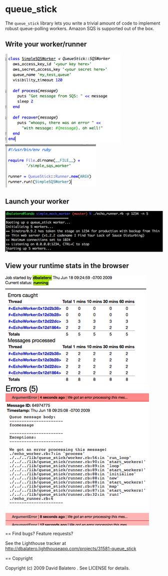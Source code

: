 queue_stick
===========

The `queue_stick` library lets you write a trivial amount of code to implement robust queue-polling workers. Amazon SQS is supported out of the box.

Write your worker/runner
------------------------

![Your worker code](http://github.com/dbalatero/queue_stick/raw/master/images/worker_code.png "Your worker code")
![Your runner code](http://github.com/dbalatero/queue_stick/raw/master/images/runner_code.png "Your runner code")

Launch your worker
------------------
![Launch worker](http://github.com/dbalatero/queue_stick/raw/master/images/console.png "Your worker code")

View your runtime stats in the browser
--------------------------------------
![Counters](http://github.com/dbalatero/queue_stick/raw/master/images/queue_stats.png "Your queue stats")
![Errors](http://github.com/dbalatero/queue_stick/raw/master/images/errors.png "Your errors")

== Find bugs? Feature requests?

See the Lighthouse tracker at http://dbalatero.lighthouseapp.com/projects/31581-queue_stick

== Copyright
  
Copyright (c) 2009 David Balatero <david AT no-spam-bitwax DOT cd>. See LICENSE for details.
